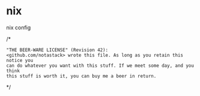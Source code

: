 # nix
nix config

/*

    "THE BEER-WARE LICENSE" (Revision 42):
    <github.com/notastack> wrote this file. As long as you retain this notice you
    can do whatever you want with this stuff. If we meet some day, and you think
    this stuff is worth it, you can buy me a beer in return.

*/

